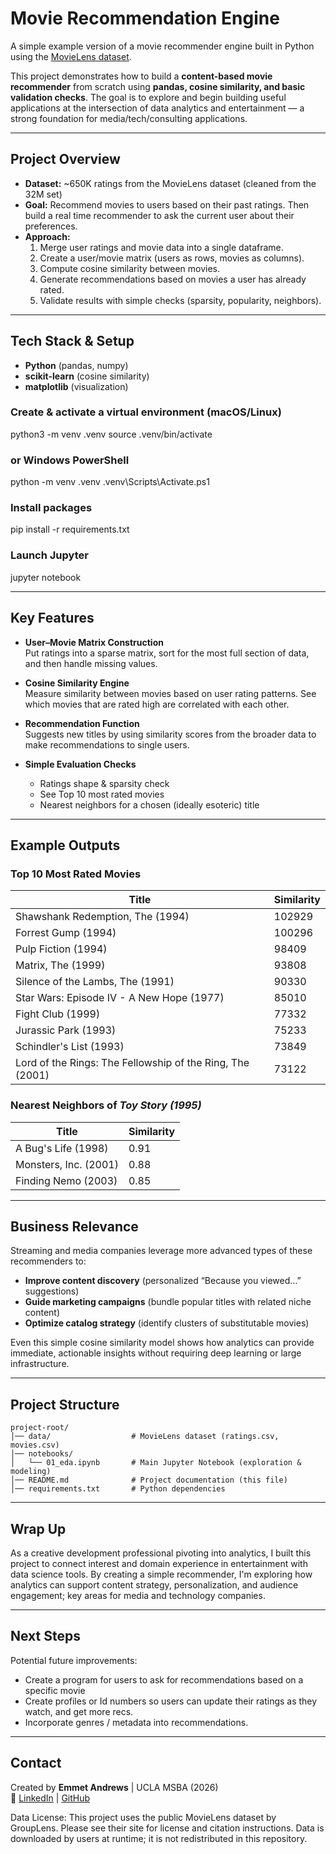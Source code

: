 # Movie Recommendation Engine

A simple example version of a movie recommender engine built in Python using the [MovieLens dataset](https://grouplens.org/datasets/movielens/).  

This project demonstrates how to build a **content-based movie recommender** from scratch using **pandas, cosine similarity, and basic validation checks**. The goal is to explore and begin building useful applications at the intersection of data analytics and entertainment — a strong foundation for media/tech/consulting applications.

---

## Project Overview
- **Dataset:** ~650K ratings from the MovieLens dataset (cleaned from the 32M set)  
- **Goal:** Recommend movies to users based on their past ratings. Then build a real time recommender to ask the current user about their preferences.  
- **Approach:**  
  1. Merge user ratings and movie data into a single dataframe.  
  2. Create a user/movie matrix (users as rows, movies as columns).  
  3. Compute cosine similarity between movies.  
  4. Generate recommendations based on movies a user has already rated.  
  5. Validate results with simple checks (sparsity, popularity, neighbors).  

---

## Tech Stack & Setup
- **Python** (pandas, numpy)  
- **scikit-learn** (cosine similarity)  
- **matplotlib** (visualization)  

### Create & activate a virtual environment (macOS/Linux)
python3 -m venv .venv
source .venv/bin/activate

### or Windows PowerShell
python -m venv .venv
.venv\Scripts\Activate.ps1

### Install packages
pip install -r requirements.txt

### Launch Jupyter
jupyter notebook

---

## Key Features
- **User–Movie Matrix Construction**  
  Put ratings into a sparse matrix, sort for the most full section of data, and then handle missing values.

- **Cosine Similarity Engine**  
  Measure similarity between movies based on user rating patterns. See which movies that are rated high are correlated with each other. 

- **Recommendation Function**  
  Suggests new titles by using similarity scores from the broader data to make recommendations to single users. 

- **Simple Evaluation Checks**  
  - Ratings shape & sparsity check  
  - See Top 10 most rated movies  
  - Nearest neighbors for a chosen (ideally esoteric) title  

---

## Example Outputs

### Top 10 Most Rated Movies
| Title                                                     | Similarity |
|-----------------------------------------------------------|------------|
| Shawshank Redemption, The (1994)                          | 102929     |
| Forrest Gump (1994)                                       | 100296     |
| Pulp Fiction (1994)                                       | 98409      |
| Matrix, The (1999)                                        | 93808      |
| Silence of the Lambs, The (1991)                          | 90330      |
| Star Wars: Episode IV - A New Hope (1977)                 | 85010      |
| Fight Club (1999)                                         | 77332      |
| Jurassic Park (1993)                                      | 75233      |
| Schindler's List (1993)                                   | 73849      |
| Lord of the Rings: The Fellowship of the Ring, The (2001) | 73122      |


### Nearest Neighbors of *Toy Story (1995)*
| Title                  | Similarity |
|-------------------------|------------|
| A Bug's Life (1998)     | 0.91       |
| Monsters, Inc. (2001)   | 0.88       |
| Finding Nemo (2003)     | 0.85       |

---

## Business Relevance
Streaming and media companies leverage more advanced types of these recommenders to:
- **Improve content discovery** (personalized “Because you viewed…” suggestions)  
- **Guide marketing campaigns** (bundle popular titles with related niche content)  
- **Optimize catalog strategy** (identify clusters of substitutable movies)  

Even this simple cosine similarity model shows how analytics can provide immediate, actionable insights without requiring deep learning or large infrastructure.

---

## Project Structure



    project-root/
    │── data/                  # MovieLens dataset (ratings.csv, movies.csv)
    │── notebooks/             
    │   └── 01_eda.ipynb       # Main Jupyter Notebook (exploration & modeling)
    │── README.md              # Project documentation (this file)
    │── requirements.txt       # Python dependencies


---

## Wrap Up
As a creative development professional pivoting into analytics, I built this project to connect interest and domain experience in entertainment with data science tools. By creating a simple recommender, I'm exploring how analytics can support content strategy, personalization, and audience engagement; key areas for media and technology companies.

---

## Next Steps
Potential future improvements:
- Create a program for users to ask for recommendations based on a specific movie
- Create profiles or Id numbers so users can update their ratings as they watch, and get more recs.
- Incorporate genres / metadata into recommendations.  


---

## Contact
Created by **Emmet Andrews** | UCLA MSBA (2026)  
📩 [LinkedIn](https://www.linkedin.com/in/emmet-andrews/) | [GitHub](https://github.com/emmetand)




Data License: This project uses the public MovieLens dataset by GroupLens. Please see their site for license and citation instructions. Data is downloaded by users at runtime; it is not redistributed in this repository.

